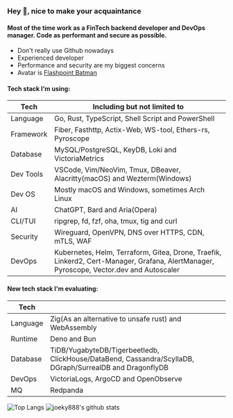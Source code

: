 ### Hey 👋, nice to make your acquaintance

#### Most of the time work as a FinTech backend developer and DevOps manager. Code as performant and secure as possible.

* Don't really use Github nowadays
* Experienced developer
* Performance and security are my biggest concerns
* Avatar is [Flashpoint Batman](https://vsbattles.fandom.com/wiki/Batman_(Thomas_Wayne))

#### Tech stack I'm using:

| Tech      | Including but not limited to                                                                                                            |
| --------- | --------------------------------------------------------------------------------------------------------------------------------------- |
| Language  | Go, Rust, TypeScript, Shell Script and PowerShell                                                                                       |
| Framework | Fiber, Fasthttp, Actix-Web, WS-tool, Ethers-rs, Pyroscope                                                                               |
| Database  | MySQL/PostgreSQL, KeyDB, Loki and VictoriaMetrics                                                                                       |
| Dev Tools | VSCode, Vim/NeoVim, Tmux, DBeaver, Alacritty(macOS) and Wezterm(Windows)                                                                |
| Dev OS    | Mostly macOS and Windows, sometimes Arch Linux                                                                                          |
| AI        | ChatGPT, Bard and Aria(Opera)                                                                                                           |
| CLI/TUI   | ripgrep, fd, fzf, oha, tmux, tig and curl                                                                                               |
| Security  | Wireguard, OpenVPN, DNS over HTTPS, CDN, mTLS, WAF                                                                                      |
| DevOps    | Kubernetes, Helm, Terraform, Gitea, Drone, Traefik, Linkerd2, Cert-Manager, Grafana, AlertManager, Pyroscope, Vector.dev and Autoscaler |

#### New tech stack I'm evaluating:

| Tech     |                                                                                                          |
| -------- | -------------------------------------------------------------------------------------------------------- |
| Language | Zig(As an alternative to unsafe rust) and WebAssembly                                                    |
| Runtime  | Deno and Bun                                                                                             |
| Database | TiDB/YugabyteDB/Tigerbeetledb, ClickHouse/DataBend, Cassandra/ScyllaDB, DGraph/SurrealDB and DragonflyDB |
| DevOps   | VictoriaLogs, ArgoCD and OpenObserve                                                                     |
| MQ       | Redpanda                                                                                                 |

![Top Langs](https://github-readme-stats.vercel.app/api/top-langs/?username=joeky888&hide=html&theme=dark)
![joeky888's github stats](https://github-readme-stats.vercel.app/api?username=joeky888&show_icons=true&count_private=true&line_height=40&theme=synthwave)

